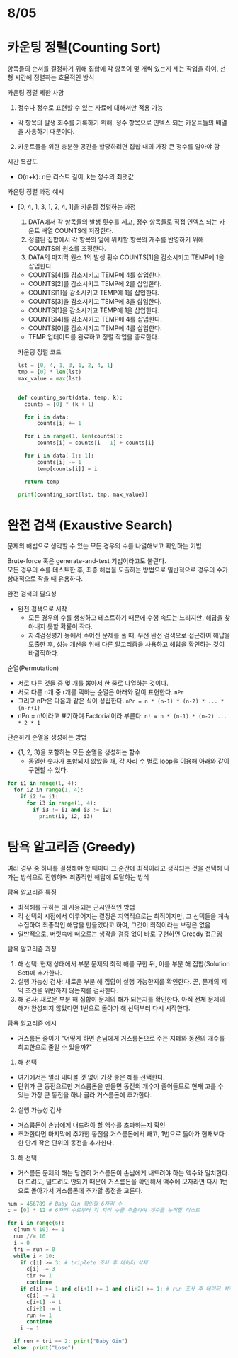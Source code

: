 # 8/05

# 카운팅 정렬(Counting Sort)
항목들의 순서를 결정하기 위해 집합에 각 항목이 몇 개씩 있는지 세는 작업을 하여, 선형 시간에 정렬하는 효율적인 방식

카운팅 정렬 제한 사항
1. 정수나 정수로 표현할 수 있는 자료에 대해서만 적용 가능
  - 각 항목의 발생 회수를 기록하기 위해, 정수 항목으로 인덱스 되는 카운트들의 배열을 사용하기 때문이다.
2. 카운트들을 위한 충분한 공간을 할당하려면 집합 내의 가장 큰 정수를 알아야 함

시간 복잡도
- O(n+k): n은 리스트 길이, k는 정수의 최댓값

카운팅 정렬 과정 예시
- [0, 4, 1, 3, 1, 2, 4, 1]을 카운팅 정렬하는 과정
  1. DATA에서 각 항목들의 발생 횟수를 세고, 정수 항목들로 직접 인덱스 되는 카운트 배열 COUNTS에 저장한다.
  2. 정렬된 집합에서 각 항목의 앞에 위치할 항목의 개수를 반영하기 위해 COUNTS의 원소를 조정한다.
  3. DATA의 마지막 원소 1의 발생 횟수 COUNTS[1]을 감소시키고 TEMP에 1을 삽입한다.
    - COUNTS[4]를 감소시키고 TEMP에 4를 삽입한다.
    - COUNTS[2]를 감소시키고 TEMP에 2를 삽입한다.
    - COUNTS[1]을 감소시키고 TEMP에 1을 삽입한다.
    - COUNTS[3]을 감소시키고 TEMP에 3을 삽입한다.
    - COUNTS[1]을 감소시키고 TEMP에 1을 삽입한다.
    - COUNTS[4]를 감소시키고 TEMP에 4를 삽입한다.
    - COUNTS[0]를 감소시키고 TEMP에 4를 삽입한다.
    - TEMP 업데이트를 완료하고 정렬 작업을 종료한다.

  카운팅 정렬 코드
  ```python
  lst = [0, 4, 1, 3, 1, 2, 4, 1]
  tmp = [0] * len(lst)
  max_value = max(lst)


  def counting_sort(data, temp, k):
    counts = [0] * (k + 1)

    for i in data:
        counts[i] += 1

    for i in range(1, len(counts)):
        counts[i] = counts[i - 1] + counts[i]

    for i in data[-1::-1]:
        counts[i] -= 1
        temp[counts[i]] = i

    return temp

  print(counting_sort(lst, tmp, max_value))  
  ```
# 완전 검색 (Exaustive Search)
문제의 해법으로 생각할 수 있는 모든 경우의 수를 나열해보고 확인하는 기법

Brute-force 혹은 generate-and-test 기법이라고도 불린다.\
모든 경우의 수를 테스트한 후, 최종 해법을 도출하는 방법으로 일반적으로 경우의 수가 상대적으로 작을 때 유용하다.

완전 검색의 필요성
- 완전 검색으로 시작
  - 모든 경우의 수를 생성하고 테스트하기 때문에 수행 속도는 느리지만, 해답을 찾아내지 못할 확률이 작다.
  - 자격검정평가 등에서 주어진 문제를 풀 때, 우선 완전 검색으로 접근하여 해답을 도출한 후, 성능 개선을 위해 다른 알고리즘을 사용하고 해답을 확인하는 것이 바람직하다.

순열(Permutation)
- 서로 다른 것들 중 몇 개를 뽑아서 한 줄로 나열하는 것이다.
- 서로 다른 n개 중 r개를 택하는 순열은 아래와 같이 표현한다.
`nPr`
- 그리고 nPr은 다음과 같은 식이 성립한다.
`nPr = n * (n-1) * (n-2) * ... * (n-r+1)`
- nPn = n!이라고 표기하며 Factorial이라 부른다.
`n! = n * (n-1) * (n-2) ... * 2 * 1`

단순하게 순열을 생성하는 방법
- {1, 2, 3}을 포함하는 모든 순열을 생성하는 함수
  - 동일한 숫자가 포함되지 않았을 때, 각 자리 수 별로 loop을 이용해 아래와 같이 구현할 수 있다.
```python
for i1 in range(1, 4):
  for i2 in range(1, 4):
    if i2 != i1:
      for i3 in range(1, 4):
        if i3 != i1 and i3 != i2:
          print(i1, i2, i3)
```

# 탐욕 알고리즘 (Greedy)
여러 경우 중 하나를 결정해야 할 때마다 그 순간에 최적이라고 생각되는 것을 선택해 나가는 방식으로 진행하며 최종적인 해답에 도달하는 방식

탐욕 알고리즘 특징
- 최적해를 구하는 데 사용되는 근시안적인 방법
- 각 선택의 시점에서 이루어지는 결정은 지역적으로는 최적이지만, 그 선택들을 계속 수집하여 최종적인 해답을 만들었다고 하여, 그것이 최적이라는 보장은 없음
- 일반적으로, 머릿속에 떠오르는 생각을 검증 없이 바로 구현하면 Greedy 접근임

탐욕 알고리즘 과정
1. 해 선택: 현재 상태에서 부분 문제의 최적 해를 구한 뒤, 이를 부분 해 집합(Solution Set)에 추가한다.
2. 실행 가능성 검사: 새로운 부분 해 집합이 실행 가능한지를 확인한다. 곧, 문제의 제약 조건을 위반하지 않는지를 검사한다.
3. 해 검사: 새로운 부분 해 집합이 문제의 해가 되는지를 확인한다. 아직 전체 문제의 해가 완성되지 않았다면 1번으로 돌아가 해 선택부터 다시 시작한다.

탐욕 알고리즘 예시
- 거스름돈 줄이기
"어떻게 하면 손님에게 거스름돈으로 주는 지폐와 동전의 개수를 최고한으로 줄일 수 있을까?"

1. 해 선택
- 여기에서는 멀리 내다볼 것 없이 가장 좋은 해를 선택한다.
- 단위가 큰 동전으로만 거스름돈을 만들면 동전의 개수가 줄어들므로 현재 고를 수 있는 가장 큰 동전을 하나 골라 거스름돈에 추가한다.
2. 실행 가능성 검사
- 거스름돈이 손님에게 내드려야 할 액수를 초과하는지 확인
- 초과한다면 마지막에 추가한 동전을 거스름돈에서 빼고, 1번으로 돌아가 현재보다 한 단계 작은 단위의 동전을 추가한다.
3. 해 선택
- 거스름돈 문제의 해는 당연히 거스름돈이 손님에게 내드려야 하는 액수와 일치한다. 더 드려도, 덜드려도 안되기 때문에 거스름돈을 확인해서 액수에 모자라면 다시 1번으로 돌아가서 거스름돈에 추가할 동전을 고른다.
```python
num = 456789 # Baby Gin 확인할 6자리 수
c = [0] * 12 # 6자리 수로부터 각 자리 수를 추출하여 개수를 누적할 리스트

for i in range(6):
  c[num % 10] += 1
  num //= 10
  i = 0
  tri = run = 0
  while i < 10:
    if c[i] >= 3: # triplete 조사 후 데이터 삭제
      c[i] -= 3
      tir += 1
      continue
    if c[i] >= 1 and c[i+1] >= 1 and c[i+2] >= 1: # run 조사 후 데이터 삭제
      c[i] -= 1
      c[i+1] -= 1
      c[i+2] -= 1
      run += 1
      continue
    i += 1

  if run + tri == 2: print("Baby Gin")
  else: print("Lose")
  ```